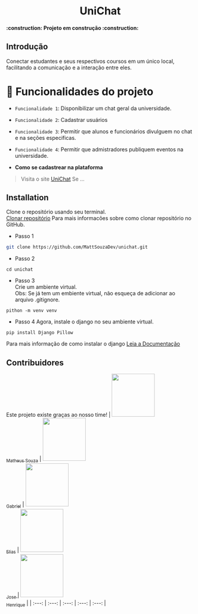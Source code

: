 <div align="center">
  <h1 align="center">
    UniChat
    <br />
  </h1>
</div>

<h4 align="left"> 
	:construction:  Projeto em construção  :construction:
</h4>


## Introdução 

Conectar estudantes e seus respectivos coursos em um único local, facilitando a comunicação e a interação entre eles.

# :hammer: Funcionalidades do projeto
- `Funcionalidade 1`: Disponibilizar um chat geral da universidade.
- `Funcionalidade 2`: Cadastrar usuários
- `Funcionalidade 3`: Permitir que alunos e funcionários divulguem no chat e na seções especificas.
- `Funcionalidade 4`: Permitir que admistradores publiquem eventos na universidade.

- **Como se cadastrear na plataforma**

> Visita o site [UniChat](https://localhost:8000)
> Se ...

## Installation

Clone o repositório usando seu terminal. <br>
[Clonar repositório](https://docs.github.com/pt/repositories/creating-and-managing-repositories/cloning-a-repository) Para mais informacões sobre como clonar repositório no GitHub.

- Passo 1
```bash
git clone https://github.com/MattSouzaDev/unichat.git
```
- Passo 2 
```
cd unichat
```
- Passo 3 <br>
Crie um ambiente virtual. <br>
Obs: Se já tem um embiente virtual, não esqueça de adicionar ao arquivo .gitignore.
```
pithon -m venv venv
```
- Passo 4
Agora, instale o django no seu ambiente virtual.
```
pip install Django Pillow
```
Para mais informação de como instalar o django [Leia a Documentação](https://docs.djangoproject.com/en/5.2/intro/install/)
## Contribuidores

Este projeto existe graças ao nosso time! 
| [<img loading="lazy" src="https://avatars.githubusercontent.com/MattSouzaDev" width=115><br><sub>Matheus Souza</sub>](https://github.com/MattSouzaDev) |  [<img loading="lazy" src="#" width=115><br><sub>Gabriel</sub>](https://github.com) |  [<img loading="lazy" src="?v=4" width=115><br><sub>Elias</sub>](https://github.com) | [<img loading="lazy" src="" width=115><br><sub>Jose </sub>](https://github.com/MattSouzaDev) |  [<img loading="lazy" src="" width=115><br><sub>Henrique</sub>](https://github.com) |
| :---: | :---: | :---: | :---: | :---: |
